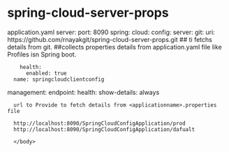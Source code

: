 # spring-cloud-server-props
<body>
application.yaml 
server:
  port: 8090
spring:
  cloud:
    config:
      server:
        git:
          uri: https://github.com/rnayakgit/spring-cloud-server-props.git ## ti fetchs details from git.
         ##collects properties details from application.yaml file like Profiles isn Spring boot.

        health:
          enabled: true
      name: springcloudclientconfig

management:
  endpoint:
    health:
      show-details: always
      
      
      
      url to Provide to fetch details from <applicationname>.properties file
      
      http://localhost:8090/SpringCloudConfigApplication/prod
      http://localhost:8090/SpringCloudConfigApplication/dafualt
      
      </body>
